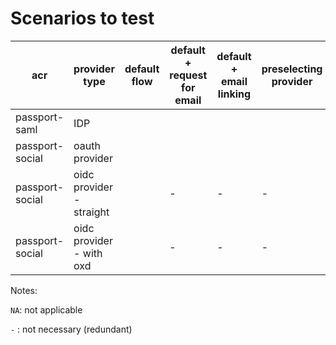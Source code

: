 # Scenarios to test

|acr|provider type|default flow|default + request for email|default + email linking|preselecting provider|idp-initiated|
|-|-|-|-|-|-|-|
|passport-saml|IDP||||||
|passport-social|oauth provider|||||NA|
|passport-social|oidc provider - straight||-|-|-|NA|
|passport-social|oidc provider - with oxd||-|-|-|NA|

Notes:

`NA`: not applicable

`-` : not necessary (redundant)

